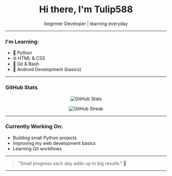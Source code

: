 <h1 align="center">Hi there, I'm Tulip588</h1>

<p align="center">
   beginner Developer | learning everyday
</p>

---

### I'm Learning:
- 🐍 Python
- 🌐 HTML & CSS
- 🐙 Git & Bash
- 📱 Android Development (basics)

---

### GitHub Stats

<p align="center">
  <img src="https://github-readme-stats.vercel.app/api?username=SuchDelay&show_icons=true&hide_title=true&theme=transparent" alt="GitHub Stats" />
</p>

<p align="center">
  <img src="https://github-readme-streak-stats.herokuapp.com?user=SuchDelay&theme=transparent" alt="GitHub Streak" />
</p>

---

### Currently Working On:
- Building small Python projects
- Improving my web development basics
- Learning Git workflows

---

> "Small progress each day adds up to big results." 🌱

---
